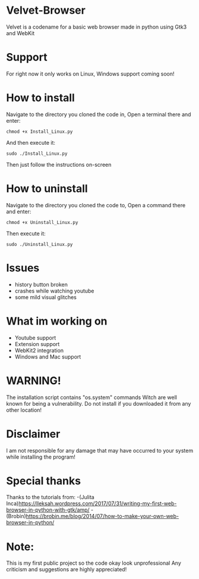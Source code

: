 # Velvet-Browser
Velvet is a codename for a basic web browser made in python using Gtk3 and WebKit

# Support
For right now it only works on Linux, Windows support coming soon!

# How to install
Navigate to the directory you cloned the code in,
Open a terminal there and enter:
```
chmod +x Install_Linux.py
```
And then execute it:
```
sudo ./Install_Linux.py
```
Then just follow the instructions on-screen

# How to uninstall
Navigate to the directory you cloned the code to,
Open a command there and enter:
```
chmod +x Uninstall_Linux.py
```
Then execute it:
```
sudo ./Uninstall_Linux.py
```

# Issues
- history button broken
- crashes while watching youtube
- some mild visual glitches

# What im working on
- Youtube support
- Extension support
- WebKit2 integration
- Windows and Mac support

# WARNING!
The installation script contains "os.system" commands
Witch are well known for being a vulnerability.
Do not install if you downloaded it from any other location!

# Disclaimer
I am not responsible for any damage that may have occurred 
to your system while installing the program!

# Special thanks
Thanks to the tutorials from:
-(Julita Inca)https://lleksah.wordpress.com/2017/07/31/writing-my-first-web-browser-in-python-with-gtk/amp/
-(Brobin)https://brobin.me/blog/2014/07/how-to-make-your-own-web-browser-in-python/

# Note:
This is my first public project so the code okay look unprofessional
Any criticism and suggestions are highly appreciated!

